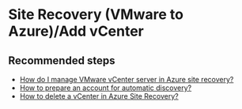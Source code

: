 ﻿<properties
	pageTitle="Site Recovery (VMware to Azure)/Add vCenter"
	description="Site Recovery (VMware to Azure)/Common issues during add vCenter"
	service="microsoft.recoveryservices"
	resource="vaults"
	authors="AnoopVasudavan"
	displayOrder=""
	selfHelpType="generic"
	supportTopicIds="32536387"
	resourceTags=""
	productPesIds="16370"
	cloudEnvironments="public"
/>

# Site Recovery (VMware to Azure)/Add vCenter

## **Recommended steps**

- [How do I manage VMware vCenter server in Azure site recovery?](https://docs.microsoft.com/azure/site-recovery/vmware-azure-manage-vcenter)<br>
- [How to prepare an account for automatic discovery?](https://docs.microsoft.com/azure/site-recovery/vmware-azure-manage-vcenter#set-up-an-account-for-automatic-discovery)<br>
- [How to delete a vCenter in Azure Site Recovery?](https://docs.microsoft.com/azure/site-recovery/vmware-azure-manage-vcenter#delete-a-vcenter-server)<br>

